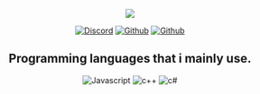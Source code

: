 <p align="center">
  <a href="http://wysparetardow.pl/">
    <img src="https://media.discordapp.net/attachments/824034997039005736/833689226355802132/banner.png?width=1440&height=507"></a>
</p>
<p align="center">
    <a href="https://discordapp.com/users/324910128526786572">
   <img alt="Discord" src="https://img.shields.io/badge/Discord-papaya%230208-7289DA?style=for-the-badge&logo=discord&logoColor=7289DA&logoWidth=20&labelColor=000'"></a>  
  <a href="http://wysparetardow.pl/">
   <img alt="Github" src="https://img.shields.io/github/followers/mangotelezakupy?color=1DA1F2&logo=github&label=Followers&style=for-the-badge"></a>   
   <a href="http://wysparetardow.pl/">
   <img alt="Github" src="https://img.shields.io/website?label=WEBSITE&style=for-the-badge&url=http://wysparetardow.pl/"></a> 
</p>


<h2 align="center">Programming languages that i mainly use.</h2>
<p align="center">
  <img alt="Javascript" src="https://img.shields.io/badge/-JavaScript-090909?style=for-the-badge&logo=JavaScript&logoColor=E9D54D"></a> 
  <img alt="c++" src="https://img.shields.io/badge/-C++-090909?style=for-the-badge&logo=C%2b%2b&logoColor=6296CC"></a> 
  <img alt="c#" src="https://img.shields.io/badge/-CSHARP-090909?style=for-the-badge&logo=C%2b%2b&logoColor=6296CC"></a>
</p>
<br/>

</pre> 
